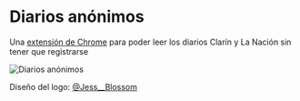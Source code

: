 Diarios anónimos
================

Una [extensión de Chrome](https://chrome.google.com/webstore/detail/diarios-an%C3%B3nimos/afkcafjohadnopckhbcopklmeknjcgkg) para poder leer los diarios Clarín y La Nación sin tener que registrarse

![Diarios anónimos](https://raw.githubusercontent.com/wacko/diarios-anonimos/master/images/banner-640x400.png)

Diseño del logo: [@Jess__Blossom](https://twitter.com/Jess__Blossom)
